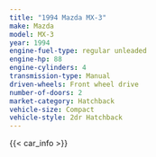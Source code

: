 ```yaml
---
title: "1994 Mazda MX-3"
make: Mazda
model: MX-3
year: 1994
engine-fuel-type: regular unleaded
engine-hp: 88
engine-cylinders: 4
transmission-type: Manual
driven-wheels: Front wheel drive
number-of-doors: 2
market-category: Hatchback
vehicle-size: Compact
vehicle-style: 2dr Hatchback
---
```


{{< car_info >}}

